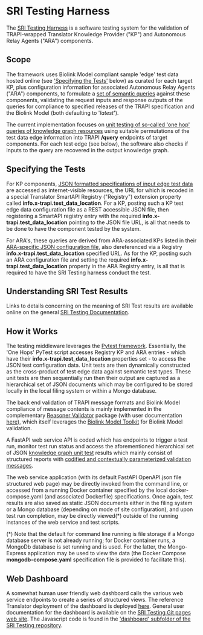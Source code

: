 # SRI Testing Harness

The [SRI Testing Harness](https://github.com/TranslatorSRI/SRI_testing) is a software testing system for the validation of TRAPI-wrapped Translator Knowledge Provider ("KP") and Autonomous Relay Agents ("ARA") components.

## Scope

The framework uses Biolink Model compliant sample 'edge' test data hosted online (see ['Specifying the Tests'](#specifying-the-tests) below) as curated for each target KP, plus configuration information for associated Autonomous Relay Agents ("ARA") components, to formulate a [set of semantic queries](https://github.com/TranslatorSRI/SRI_testing/blob/main/tests/onehop/README.md#how-the-testing-harness-works) against these components, validating the request inputs and response outputs of the queries for compliance to specified releases of the TRAPI specification and the Biolink Model (both defaulting to '_latest_').

The current implementation focuses on [unit testing of so-called 'one hop' queries of knowledge graph resources](https://github.com/TranslatorSRI/SRI_testing/blob/main/tests/onehop/README.md) using suitable permutations of the test data edge information into TRAPI **/query** endpoints of target components.  For each test edge (see below), the software also checks if inputs to the query are recovered in the output knowledge graph.

## Specifying the Tests

For KP components, [JSON formatted specifications of input edge test data](https://github.com/TranslatorSRI/SRI_testing/blob/main/tests/onehop/README.md#kp-instructions) are accessed as internet-visible resources, the URL for which is recoded in a special Translator SmartAPI Registry ("Registry") extension property called **info.x-trapi.test_data_location**.  For a KP, posting such a KP test edge data configuration file as a REST accessible JSON file, then registering a SmartAPI registry entry with the required **info.x-trapi.test_data_location** pointing to the JSON file URL, is all that needs to be done to have the component tested by the system.

For ARA's, these queries are derived from ARA-associated KPs listed in their [ARA-specific JSON configuration file](https://github.com/TranslatorSRI/SRI_testing/blob/main/tests/onehop/README.md#ara-instructions), also dereferenced via a Registry **info.x-trapi.test_data_location** specified URL. As for the KP, posting such an ARA configuration file and setting the required **info.x-trapi.test_data_location** property in the ARA Registry entry, is all that is required to have the SRI Testing harness conduct the test.

## Understanding SRI Test Results

Links to details concerning on the meaning of SRI Test results are available online on the general [SRI Testing Documentation](https://ncatstranslator.github.io/SRI_Testing/#user-documentation).

## How it Works

The testing middleware leverages the [Pytest framework](https://docs.pytest.org/).  Essentially, the 'One Hops' PyTest script accesses Registry KP and ARA entries - which have their **info.x-trapi.test_data_location** properties set - to access the JSON test configuration data. Unit tests are then dynamically constructed as the cross-product of test edge data against semantic test types. These unit tests are then sequentially run then their output are captured as a hierarchical set of JSON documents which may be configured to be stored locally in the local filing system or within a Mongo database.

The back end validation of TRAPI message formats and Biolink Model compliance of message contents is mainly implemented in the complementary [Reasoner Validator](https://github.com/NCATSTranslator/reasoner-validator) package (with user documentation [here](https://translator-reasoner-validator.readthedocs.io)), which itself leverages the [Biolink Model Toolkit](https://github.com/biolink/biolink-model-toolkit) for Biolink Model validation.

A FastAPI web service API is coded which has endpoints to trigger a test run, monitor test run status and access the aforementioned hierarchical set of JSON [knowledge graph unit test](https://ncatstranslator.github.io/SRI_Testing/kg_unit_test_definitions.html) results which mainly consist of structured reports with [codified and contextually parameterized validation messages](https://translator-reasoner-validator.readthedocs.io/en/latest/#validation_code_definitions.md).

The web service application (with its default FastAPI OpenAPI.json file structured web page) may be directly invoked from the command line, or accessed from a running Docker container specified by the local docker-compose.yaml (and associated Dockerfile) specifications. Once again, test results are also saved as static JSON documents either in the filing system or a Mongo database (depending on mode of site configuration), and upon test run completion, may be directly viewed(*) outside of the running instances of the web service and test scripts.

(*) Note that the default for command line running is file storage if a Mongo database server is not already running; for Docker container runs, a MongoDb database is set running and is used. For the latter, the Mongo-Express application may be used to view the data (the Docker Compose **mongodb-compose.yaml** specification file is provided to facilitate this).

## Web Dashboard

A somewhat human user friendly web dashboard calls the various web service endpoints to create a series of structured views. The reference Translator deployment of the dashboard is deployed [here](https://sri-testing.apps.renci.org/). General user documentation for the dashboard is available on the [SRI Testing Git pages web site](https://ncatstranslator.github.io/SRI_Testing/web_dashboard_operations.html). The Javascript code is found in the ['dashboard' subfolder of the SRI Testing repository](https://github.com/TranslatorSRI/SRI_testing/tree/main/dashboard).
